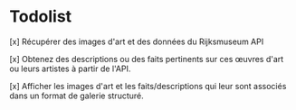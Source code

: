 # Todolist

[x] Récupérer des images d'art et des données du Rijksmuseum API

[x] Obtenez des descriptions ou des faits pertinents sur ces œuvres d'art ou leurs artistes à partir de l'API.

[x] Afficher les images d'art et les faits/descriptions qui leur sont associés dans un format de galerie structuré.

